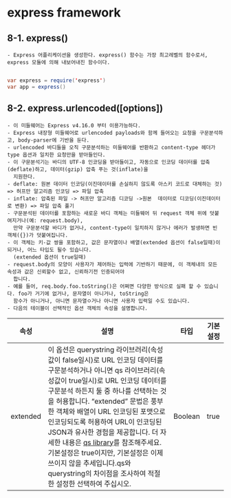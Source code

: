 # express framework


## 8-1. express()

    - Express 어플리케이션을 생성한다. express() 함수는 가장 최고레벨의 함수로서, express 모듈에 의해 내보어내진 함수이다.
~~~Java Script

var express = require('express')
var app = express()
~~~

## 8-2. express.urlencoded([options])
    - 이 미들웨어는 Express v4.16.0 부터 이용가능하다.
    - Express 내장형 미들웨어로 urlencoded payloads와 함께 들어오는 요청을 구문분석하고, body-parser에 기반을 둔다.
    - urlencoded 바디들을 오직 구문분석하는 미들웨어를 반환하고 content-type 헤더가 type 옵션과 일치한 요청만을 받아들인다.
    - 이 구문분석기는 바디의 UTF-8 인코딩을 받아들이고, 자동으로 인코딩 데이터를 압축(deflate)하고, 데이터(gzip) 압축 푸는 것(inflate)을 
      지원한다.
    - deflate: 원본 데이터 인코딩(이진데이터를 손실하지 않도록 아스키 코드로 대체하는 것) => 허프만 알고리즘 인코딩 => 파일 압축
    - inflate: 압축된 파일 -> 허프만 알고리즘 디코딩 ->원본  데이터로 디코딩(이진데이터로 변환) => 파일 압축 풀기
    - 구문분석된 데이터를 포함하는 새로운 바디 객체는 미들웨어 뒤 request 객체 위에 덧붙여지거나(예: request.body),
      만약 구문분석할 바디가 없거나, content-type이 일치하지 않거나 에러가 발생하면 빈 객체({})가 덧붙여집니다.
    - 이 객체는 키-값 쌍을 포함하고, 값은 문자열이나 배열(extended 옵션이 false일때)이 되거나, 어느 타입도 될수 있습니다.
      (extended 옵션이 true일때)
    - request.body의 모양이 사용자가 제어하는 입력에 기반하기 때문에, 이 객체내의 모든 속성과 값은 신뢰할수 없고, 신뢰하기전 인증되어야 
      합니다.
    - 예를 들어, req.body.foo.toString()은 어쩌면 다양한 방식으로 실패 할 수 있습니다. foo가 거기에 없거나, 문자열이 아니거나, toString은
      함수가 아니거나, 아니면 문자열ㅇ거나 아니면 사용자 입력일 수도 있습니다.
    - 다음의 테이블이 선택적인 옵션 객체의 속성을 설명합니다.


|속성|설명|타입|	기본설정|
|---|---|---|---|
|extended	|이 옵션은 querystring 라이브러리(속성값이 false일시)로 URL 인코딩 데이터를 구문분석하거나 아니면  qs 라이브러리(속성값이 true일시)로 URL 인코딩 데이터를 구문분석 하든지 둘 중 하나를 선택하는 것을 허용합니다. “extended” 문법은 풍부한 객체와 배열이 URL 인코딩된 포맷으로 인코딩되도록 허용하여 URL이 인코딩된 JSON과 유사한 경험을 제공합니다. 더 자세한 내용은 [qs library](https://www.npmjs.com/package/qs#readme)를 참조해주세요. 기본설정은 true이지만, 기본설정은 이제 쓰이지 않을 추세입니다.qs와 querystring의 차이점을 조사하여 적절한 설정한 선택하여 주십시오.|	Boolean	|true|
